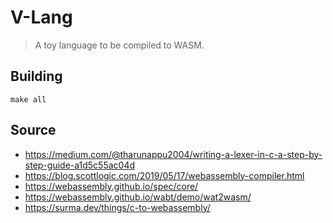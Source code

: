 # V-Lang

> A toy language to be compiled to WASM.

## Building

```
make all
```

## Source

- https://medium.com/@tharunappu2004/writing-a-lexer-in-c-a-step-by-step-guide-a1d5c55ac04d
- https://blog.scottlogic.com/2019/05/17/webassembly-compiler.html
- https://webassembly.github.io/spec/core/
- https://webassembly.github.io/wabt/demo/wat2wasm/
- https://surma.dev/things/c-to-webassembly/